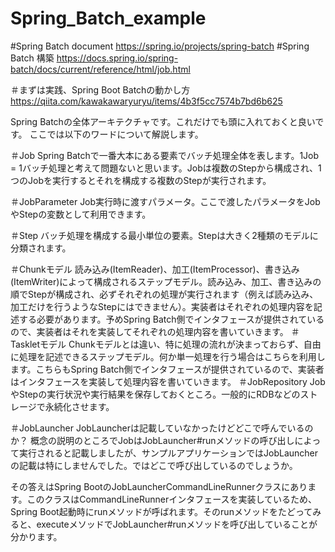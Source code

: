 # Spring_Batch_example

#Spring Batch document 
https://spring.io/projects/spring-batch
#Spring Batch 構築
https://docs.spring.io/spring-batch/docs/current/reference/html/job.html

＃まずは実践、Spring Boot Batchの動かし方
https://qiita.com/kawakawaryuryu/items/4b3f5cc7574b7bd6b625





Spring Batchの全体アーキテクチャです。これだけでも頭に入れておくと良いです。
ここでは以下のワードについて解説します。

＃Job
Spring Batchで一番大本にある要素でバッチ処理全体を表します。1Job = 1バッチ処理と考えて問題ないと思います。Jobは複数のStepから構成され、1つのJobを実行するとそれを構成する複数のStepが実行されます。

＃JobParameter
Job実行時に渡すパラメータ。ここで渡したパラメータをJobやStepの変数として利用できます。

＃Step
バッチ処理を構成する最小単位の要素。Stepは大きく2種類のモデルに分類されます。

＃Chunkモデル
読み込み(ItemReader)、加工(ItemProcessor)、書き込み(ItemWriter)によって構成されるステップモデル。読み込み、加工、書き込みの順でStepが構成され、必ずそれぞれの処理が実行されます（例えば読み込み、加工だけを行うようなStepにはできません）。実装者はそれぞれの処理内容を記述する必要があります。予めSpring Batch側でインタフェースが提供されているので、実装者はそれを実装してそれぞれの処理内容を書いていきます。
＃Taskletモデル
Chunkモデルとは違い、特に処理の流れが決まっておらず、自由に処理を記述できるステップモデル。何か単一処理を行う場合はこちらを利用します。こちらもSpring Batch側でインタフェースが提供されているので、実装者はインタフェースを実装して処理内容を書いていきます。
＃JobRepository
JobやStepの実行状況や実行結果を保存しておくところ。一般的にRDBなどのストレージで永続化させます。

＃JobLauncher
JobLauncherは記載していなかったけどどこで呼んでいるのか？
概念の説明のところでJobはJobLauncher#runメソッドの呼び出しによって実行されると記載しましたが、サンプルアプリケーションではJobLauncherの記載は特にしませんでした。ではどこで呼び出しているのでしょうか。

その答えはSpring BootのJobLauncherCommandLineRunnerクラスにあります。このクラスはCommandLineRunnerインタフェースを実装しているため、Spring Boot起動時にrunメソッドが呼ばれます。そのrunメソッドをたどってみると、executeメソッドでJobLauncher#runメソッドを呼び出していることが分かります。